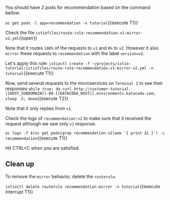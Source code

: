You should have 2 pods for recommendation based on the command bellow:

`oc get pods -l app=recommendation -n tutorial`{{execute T1}}

Check the file `istiofiles/route-rule-recommendation-v1-mirror-v2.yml`{{open}}

Note that it routes `100%` of the requests to `v1` and `0%` to `v2`. However it also `mirror` these requests to `recommendation` with the label `version=v2`.

Let's apply this rule: `istioctl create -f ~/projects/istio-tutorial/istiofiles/route-rule-recommendation-v1-mirror-v2.yml -n tutorial`{{execute T1}}

Now, send several requests to the microservices on `Terminal 2` to see their responses
`while true; do curl http://customer-tutorial.[[HOST_SUBDOMAIN]]-80-[[KATACODA_HOST]].environments.katacoda.com; sleep .5; done`{{execute T2}}

Note that it only replies from `v1`.

Check the logs of `recommendation:v2` to make sure that it received the request although we saw only `v1` response.

`oc logs -f $(oc get pods|grep recommendation-v2|awk '{ print $1 }') -c recommendation`{{execute T1}}

Hit CTRL+C when you are satisfied.

## Clean up

To remove the `mirror` behavior, delete the `routerule`.

`istioctl delete routerule recommendation-mirror -n tutorial`{{execute interrupt T1}}
